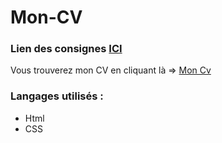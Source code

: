 # Mon-CV

### Lien des consignes [ICI](https://github.com/becodeorg/LIE-Hamilton-2.12/blob/master/contenu/01-la-prairie/01-html-css/5-exercice-creer-un-cv.md)

Vous trouverez mon CV en cliquant là => [Mon Cv](https://chrisbetbeder.github.io/Mon-CV/)

### Langages utilisés :

* Html
* CSS



